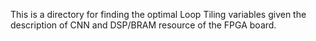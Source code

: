 This is a directory for finding the optimal Loop Tiling variables given the description of CNN and DSP/BRAM resource of the FPGA board.
